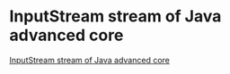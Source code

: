 # InputStream stream of Java advanced core
[InputStream stream of Java advanced core](https://aiwithcloud.com/2022/09/15/inputstream_stream_of_java_advanced_core/)
